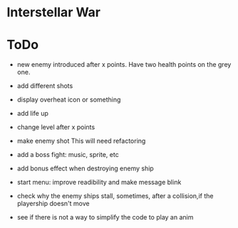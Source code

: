 # Interstellar War

# ToDo
- new enemy introduced after x points. Have two health points on the grey one.
- add different shots
- display overheat icon or something
- add life up
- change level after x points
- make enemy shot
This will need refactoring
- add a boss fight: music, sprite, etc
- add bonus effect when destroying enemy ship
- start menu: improve readibility and make message blink

- check why the enemy ships stall, sometimes, after a collision,if the playership doesn't move
- see if there is not a way to simplify the code to play an anim